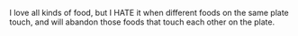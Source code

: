 I love all kinds of food, but I HATE it when different foods on the same plate touch, and will abandon those foods that touch each other on the plate.